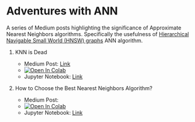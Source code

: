 # Adventures with ANN

A series of Medium posts highlighting the significance of Approximate Nearest Neighbors algorithms. Specifically the usefulness of [Hierarchical Navigable Small World (HNSW) graphs](https://arxiv.org/abs/1603.09320) ANN algorithm.

1. KNN is Dead
    - Medium Post: [Link](https://medium.com/towards-artificial-intelligence/knn-k-nearest-neighbors-is-dead-fc16507eb3e?sk=b964df6dccf263518b244d4264ba088d)
    - [![Open In Colab](https://colab.research.google.com/assets/colab-badge.svg)](https://colab.research.google.com/github/stephenleo/adventures-with-ann/blob/main/knn_is_dead.ipynb)
    - Jupyter Notebook: [Link](knn_is_dead.ipynb)
    
2. How to Choose the Best Nearest Neighbors Algorithm?
    - Medium Post: 
    - [![Open In Colab](https://colab.research.google.com/assets/colab-badge.svg)](https://colab.research.google.com/github/stephenleo/adventures-with-ann/blob/main/ann_benchmarking.ipynb)
    - Jupyter Notebook: [Link](ann_benchmarking.ipynb)
